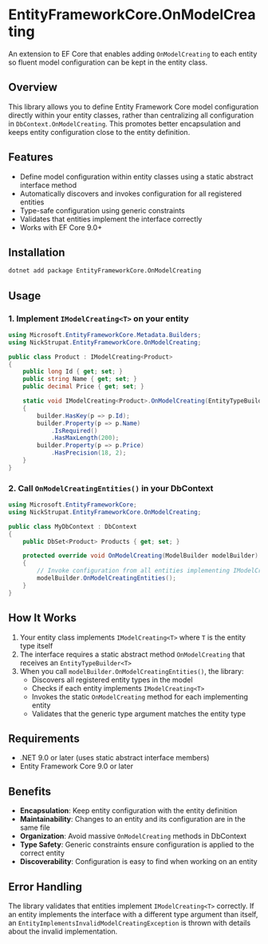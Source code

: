 # EntityFrameworkCore.OnModelCreating

An extension to EF Core that enables adding `OnModelCreating` to each entity so fluent model configuration can be kept in the entity class.

## Overview

This library allows you to define Entity Framework Core model configuration directly within your entity classes, rather than centralizing all configuration in `DbContext.OnModelCreating`. This promotes better encapsulation and keeps entity configuration close to the entity definition.

## Features

- Define model configuration within entity classes using a static abstract interface method
- Automatically discovers and invokes configuration for all registered entities
- Type-safe configuration using generic constraints
- Validates that entities implement the interface correctly
- Works with EF Core 9.0+

## Installation

```bash
dotnet add package EntityFrameworkCore.OnModelCreating
```

## Usage

### 1. Implement `IModelCreating<T>` on your entity

```csharp
using Microsoft.EntityFrameworkCore.Metadata.Builders;
using NickStrupat.EntityFrameworkCore.OnModelCreating;

public class Product : IModelCreating<Product>
{
    public long Id { get; set; }
    public string Name { get; set; }
    public decimal Price { get; set; }

    static void IModelCreating<Product>.OnModelCreating(EntityTypeBuilder<Product> builder)
    {
        builder.HasKey(p => p.Id);
        builder.Property(p => p.Name)
            .IsRequired()
            .HasMaxLength(200);
        builder.Property(p => p.Price)
            .HasPrecision(18, 2);
    }
}
```

### 2. Call `OnModelCreatingEntities()` in your DbContext

```csharp
using Microsoft.EntityFrameworkCore;
using NickStrupat.EntityFrameworkCore.OnModelCreating;

public class MyDbContext : DbContext
{
    public DbSet<Product> Products { get; set; }

    protected override void OnModelCreating(ModelBuilder modelBuilder)
    {
        // Invoke configuration from all entities implementing IModelCreating<T>
        modelBuilder.OnModelCreatingEntities();
    }
}
```

## How It Works

1. Your entity class implements `IModelCreating<T>` where `T` is the entity type itself
2. The interface requires a static abstract method `OnModelCreating` that receives an `EntityTypeBuilder<T>`
3. When you call `modelBuilder.OnModelCreatingEntities()`, the library:
   - Discovers all registered entity types in the model
   - Checks if each entity implements `IModelCreating<T>`
   - Invokes the static `OnModelCreating` method for each implementing entity
   - Validates that the generic type argument matches the entity type

## Requirements

- .NET 9.0 or later (uses static abstract interface members)
- Entity Framework Core 9.0 or later

## Benefits

- **Encapsulation**: Keep entity configuration with the entity definition
- **Maintainability**: Changes to an entity and its configuration are in the same file
- **Organization**: Avoid massive `OnModelCreating` methods in DbContext
- **Type Safety**: Generic constraints ensure configuration is applied to the correct entity
- **Discoverability**: Configuration is easy to find when working on an entity

## Error Handling

The library validates that entities implement `IModelCreating<T>` correctly. If an entity implements the interface with a different type argument than itself, an `EntityImplementsInvalidModelCreatingException` is thrown with details about the invalid implementation.
